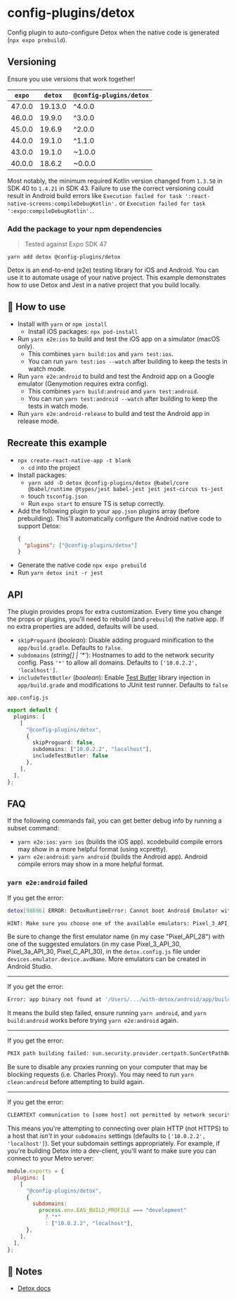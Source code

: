 # config-plugins/detox

Config plugin to auto-configure Detox when the native code is generated (`npx expo prebuild`).

## Versioning

Ensure you use versions that work together!

| `expo` | `detox` | `@config-plugins/detox` |
| ------ | ------- | ----------------------- |
| 47.0.0 | 19.13.0 | ^4.0.0                  |
| 46.0.0 | 19.9.0  | ^3.0.0                  |
| 45.0.0 | 19.6.9  | ^2.0.0                  |
| 44.0.0 | 19.1.0  | ^1.1.0                  |
| 43.0.0 | 19.1.0  | ~1.0.0                  |
| 40.0.0 | 18.6.2  | ~0.0.0                  |

Most notably, the minimum required Kotlin version changed from `1.3.50` in SDK 40 to `1.4.21` in SDK 43. Failure to use the correct versioning could result in Android build errors like `Execution failed for task ':react-native-screens:compileDebugKotlin'.` or `Execution failed for task ':expo:compileDebugKotlin'.`.

### Add the package to your npm dependencies

> Tested against Expo SDK 47

```
yarn add detox @config-plugins/detox
```

Detox is an end-to-end (e2e) testing library for iOS and Android. You can use it to automate usage of your native project. This example demonstrates how to use Detox and Jest in a native project that you build locally.

## 🚀 How to use

- Install with `yarn` or `npm install`
  - Install iOS packages: `npx pod-install`
- Run `yarn e2e:ios` to build and test the iOS app on a simulator (macOS only).
  - This combines `yarn build:ios` and `yarn test:ios`.
  - You can run `yarn test:ios --watch` after building to keep the tests in watch mode.
- Run `yarn e2e:android` to build and test the Android app on a Google emulator (Genymotion requires extra config).
  - This combines `yarn build:android` and `yarn test:android`.
  - You can run `yarn test:android --watch` after building to keep the tests in watch mode.
- Run `yarn e2e:android-release` to build and test the Android app in release mode.

## Recreate this example

- `npx create-react-native-app -t blank`
  - `cd` into the project
- Install packages:
  - `yarn add -D detox @config-plugins/detox @babel/core @babel/runtime @types/jest babel-jest jest jest-circus ts-jest`
  - touch `tsconfig.json`
  - Run `expo start` to ensure TS is setup correctly.
- Add the following plugin to your `app.json` plugins array (before prebuilding). This'll automatically configure the Android native code to support Detox:
  ```json
  {
    "plugins": ["@config-plugins/detox"]
  }
  ```
- Generate the native code `npx expo prebuild`
- Run `yarn detox init -r jest`

## API

The plugin provides props for extra customization. Every time you change the props or plugins, you'll need to rebuild (and `prebuild`) the native app. If no extra properties are added, defaults will be used.

- `skipProguard` (_boolean_): Disable adding proguard minification to the `app/build.gradle`. Defaults to `false`.
- `subdomains` (_string[] | '\*'_): Hostnames to add to the network security config. Pass `'*'` to allow all domains. Defaults to `['10.0.2.2', 'localhost']`.
- `includeTestButler` (_boolean_): Enable [Test Butler](https://github.com/linkedin/test-butler) library injection in `app/build.grade` and modifications to JUnit test runner. Defaults to `false`

`app.config.js`

```ts
export default {
  plugins: [
    [
      "@config-plugins/detox",
      {
        skipProguard: false,
        subdomains: ["10.0.2.2", "localhost"],
        includeTestButler: false
      },
    ],
  ],
};
```

## FAQ

If the following commands fail, you can get better debug info by running a subset command:

- `yarn e2e:ios`: `yarn ios` (builds the iOS app). xcodebuild compile errors may show in a more helpful format (using xcpretty).
- `yarn e2e:android`: `yarn android` (builds the Android app). Android compile errors may show in a more helpful format.

### `yarn e2e:android` failed

If you get the error:

```sh
detox[98696] ERROR: DetoxRuntimeError: Cannot boot Android Emulator with the name: 'Pixel_API_28'

HINT: Make sure you choose one of the available emulators: Pixel_3_API_30,Pixel_3a_API_30,Pixel_C_API_30
```

Be sure to change the first emulator name (in my case "Pixel_API_28") with one of the suggested emulators (in my case Pixel_3_API_30, Pixel_3a_API_30, Pixel_C_API_30), in the `detox.config.js` file under `devices.emulator.device.avdName`. More emulators can be created in Android Studio.

---

If you get the error:

```sh
Error: app binary not found at '/Users/.../with-detox/android/app/build/outputs/apk/debug/app-debug.apk', did you build it
```

It means the build step failed, ensure running `yarn android`, and `yarn build:android` works before trying `yarn e2e:android` again.

---

If you get the error:

```sh
PKIX path building failed: sun.security.provider.certpath.SunCertPathBuilderException: unable to find valid certification path to requested target
```

Be sure to disable any proxies running on your computer that may be blocking requests (i.e. Charles Proxy). You may need to run `yarn clean:android` before attempting to build again.

---

If you get the error:

```sh
CLEARTEXT communication to [some host] not permitted by network security policy
```

This means you're attempting to connecting over plain HTTP (not HTTPS) to a host that _isn't_ in your `subdomains` settings (defaults to `['10.0.2.2', 'localhost']`). Set your subdomain settings appropriately. For example, if you're building Detox into a dev-client, you'll want to make sure you can connect to your Metro server:

```javascript
module.exports = {
  plugins: [
    [
      "@config-plugins/detox",
      {
        subdomains:
          process.env.EAS_BUILD_PROFILE === "development"
            ? "*"
            : ["10.0.2.2", "localhost"],
      },
    ],
  ],
};
```

## 📝 Notes

- [Detox docs](https://wix.github.io/Detox/docs/introduction/getting-started/)
